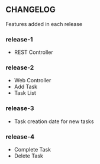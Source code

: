 ## CHANGELOG
Features added in each release
### release-1
* REST Controller
### release-2
* Web Controller
* Add Task
* Task List
### release-3
* Task creation date for new tasks
### release-4
* Complete Task
* Delete Task

